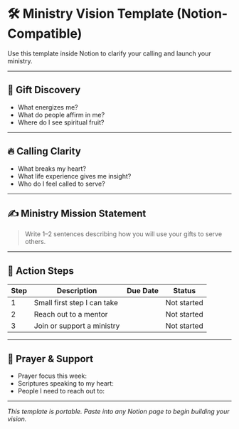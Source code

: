 
# 🛠️ Ministry Vision Template (Notion-Compatible)

Use this template inside Notion to clarify your calling and launch your ministry.

---

## 🎁 Gift Discovery
- What energizes me?
- What do people affirm in me?
- Where do I see spiritual fruit?

---

## 🔥 Calling Clarity
- What breaks my heart?
- What life experience gives me insight?
- Who do I feel called to serve?

---

## ✍️ Ministry Mission Statement
> Write 1–2 sentences describing how you will use your gifts to serve others.

---

## 📅 Action Steps
| Step | Description | Due Date | Status |
|------|-------------|----------|--------|
| 1    | Small first step I can take |      | Not started |
| 2    | Reach out to a mentor       |      | Not started |
| 3    | Join or support a ministry  |      | Not started |

---

## 🙏 Prayer & Support
- Prayer focus this week:
- Scriptures speaking to my heart:
- People I need to reach out to:

---

*This template is portable. Paste into any Notion page to begin building your vision.*
